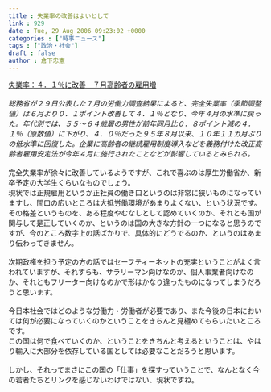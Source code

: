 ```yaml
---
title : 失業率の改善はよいとして
link : 929
date : Tue, 29 Aug 2006 09:23:02 +0000
categories : ["時事ニュース"]
tags : ["政治・社会"]
draft : false
author : 倉下忠憲
---
```


<A HREF="http://www.mainichi-msn.co.jp/keizai/seisaku/news/20060829k0000e020036000c.html" TARGET="_blank">失業率：４．１％に改善　７月高齢者の雇用増</A><BR><BR><I>総務省が２９日公表した７月の労働力調査結果によると、完全失業率（季節調整値）は６月より０．１ポイント改善して４．１％となり、今年４月の水準に戻った。年代別では、５５～６４歳層の男性が前年同月比０．８ポイント減の４．１％（原数値）に下がり、４．０％だった９５年８月以来、１０年１１カ月ぶりの低水準に回復した。企業に高齢者の継続雇用制度導入などを義務付けた改正高齢者雇用安定法が今年４月に施行されたことなどが影響しているとみられる。</I><BR><BR>完全失業率が徐々に改善しているようですが、これで喜ぶのは厚生労働省か、新卒予定の大学生くらいなものでしょう。<BR>現状では正規雇用というか正社員の働き口というのは非常に狭いものになっていますし、間口の広いところは大抵労働環境があまりよくない、という状況です。<BR>その格差というものを、ある程度やむなしとして認めていくのか、それとも国が関与して是正していくのか、というのは国の大きな方針の一つになると思うのですが、今のところ数字上の話ばかりで、具体的にどうでるのか、というのはあまり伝わってきません。<BR><BR>次期政権を担う予定の方の話ではセーフティーネットの充実ということがよく言われていますが、それすらも、サラリーマン向けなのか、個人事業者向けなのか、それともフリーター向けなのかで形はかなり違ったものになってしまうだろうと思います。<BR><BR>今日本社会ではどのような労働力・労働者が必要であり、また今後の日本においては何が必要になっていくのかということをきちんと見極めてもらいたいところです。<BR>この国は何で食べていくのか、ということをきちんと考えるということは、やはり輸入に大部分を依存している国としては必要なことだろうと思います。<BR><BR>しかし、それってまさにこの国の「仕事」を探すっていうことで、なんとなく今の若者たちとリンクを感じないわけではない、現状ですね。<BR><br><br>
